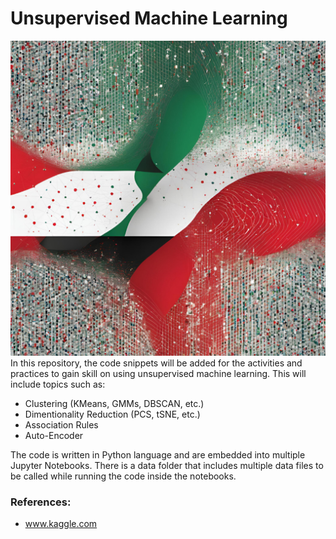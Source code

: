 # Unsupervised Machine Learning
![image](/images/cover.png)
In this repository, the code snippets will be added for the activities and practices to gain skill on using unsupervised machine learning. This will include topics such as:
- Clustering (KMeans, GMMs, DBSCAN, etc.)
- Dimentionality Reduction (PCS, tSNE, etc.)
- Association Rules
- Auto-Encoder

The code is written in Python language and are embedded into multiple Jupyter Notebooks. There is a data folder that includes multiple data files to be called while running the code inside the notebooks.

### References:
- www.kaggle.com
